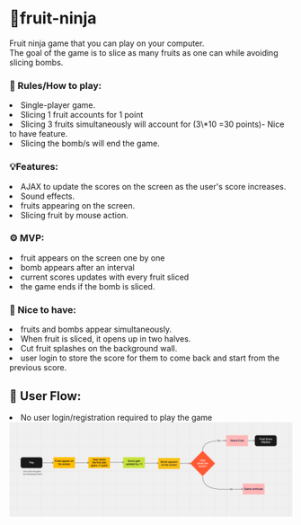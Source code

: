 # 🍉fruit-ninja

Fruit ninja game that you can play on your computer.<br/>
The goal of the game is to slice as many fruits as one can while avoiding slicing bombs.

### 🧭 Rules/How to play:

<li>Single-player game.</li>
<li>Slicing 1 fruit accounts for 1 point</li>
<li>Slicing 3 fruits simultaneously will account for (3\*10 =30 points)- Nice to have feature.</li>
<li>Slicing the bomb/s will end the game.</li>

### 💡Features:

<li>AJAX to update the scores on the screen as the user's score increases.</li>
<li>Sound effects.</li>
<li>fruits appearing on the screen.</li>
<li>Slicing fruit by mouse action.</li>

### ⚙️ MVP:

<li>fruit appears on the screen one by one</li>
<li>bomb appears after an interval</li>
<li>current scores updates with every fruit sliced</li>
<li>the game ends if the bomb is sliced.</li>

### 🍒 Nice to have:

<li>fruits and bombs appear simultaneously.</li>
<li>When fruit is sliced, it opens up in two halves.</li>
<li>Cut fruit splashes on the background wall.</li>
<li>user login to store the score for them to come back and start from the previous score.</li>

## 👥 User Flow:

<li>No user login/registration required to play the game</li>
<img src="assests/userflow.png"/>

